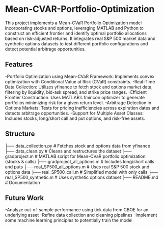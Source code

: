 # Mean-CVAR-Portfolio-Optimization

This project implements a Mean-CVaR Portfolio Optimization model incorporating stocks and options, leveraging MATLAB and Python to construct an efficient frontier and identify optimal portfolio allocations based on risk-adjusted returns. It integrates real S&P 500 market data and synthetic options datasets to test different portfolio configurations and detect potential arbitrage opportunities.

## Features

-Portfolio Optimization using Mean-CVaR Framework: Implements convex optimization with Conditional Value at Risk (CVaR) constraints.
-Real-Time Data Collection: Utilizes yfinance to fetch stock and options market data, filtering by liquidity, bid-ask spread, and strike price ranges.
-Efficient Frontier Construction: Uses MATLAB’s fmincon optimizer to generate portfolios minimizing risk for a given return level.
-Arbitrage Detection in Options Markets: Tests for pricing inefficiencies across expiration dates and detects arbitrage opportunities.
-Support for Multiple Asset Classes: Includes stocks, long/short call and put options, and risk-free assets.

## Structure

├── data_collection.py      # Fetches stock and options data from yfinance
├── data_clean.py           # Cleans and restructures the dataset
├── gradproject.m           # MATLAB script for Mean-CVaR portfolio optimization (stocks & calls)
├── gradproject_all_options.m # Includes long/short calls and puts
├── real_SP500_all_options.m  # Uses real S&P 500 stock and options data
├── real_SP500_call.m        # Simplified model with only calls
├── real_SP500_synthetic.m   # Uses synthetic options dataset
├── README.md               # Documentation

## Future Work

-Analyze out-of-sample performance using tick data from CBOE for an underlying asset
-Refine data collection and cleaning pipelines
-Implement some machine learning principles to potentially train the model

